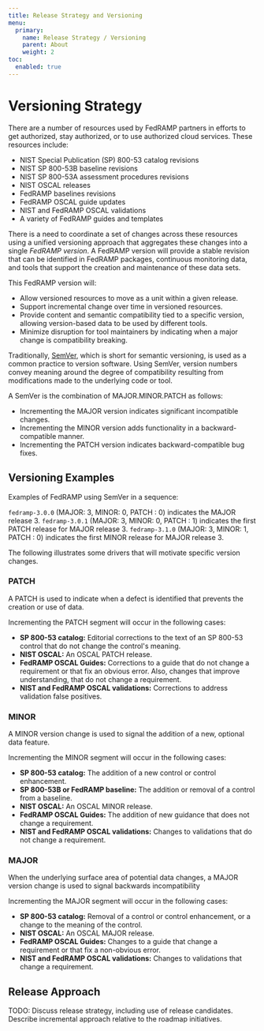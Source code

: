 ```yaml
---
title: Release Strategy and Versioning
menu:
  primary:
    name: Release Strategy / Versioning
    parent: About
    weight: 2
toc:
  enabled: true
---
```


# Versioning Strategy

There are a number of resources used by FedRAMP partners in efforts to get authorized, stay authorized, or to use authorized cloud services. These resources include:

- NIST Special Publication (SP) 800-53 catalog revisions
- NIST SP 800-53B baseline revisions
- NIST SP 800-53A assessment procedures revisions
- NIST OSCAL releases
- FedRAMP baselines revisions
- FedRAMP OSCAL guide updates
- NIST and FedRAMP OSCAL validations
- A variety of FedRAMP guides and templates

There is a need to coordinate a set of changes across these resources using a unified versioning approach that aggregates these changes into a single *FedRAMP version*. A FedRAMP version will provide a stable revision that can be identified in FedRAMP packages, continuous monitoring data, and tools that support the creation and maintenance of these data sets. 

This FedRAMP version will:

- Allow versioned resources to move as a unit within a given release.
- Support incremental change over time in versioned resources.
- Provide content and semantic compatibility tied to a specific version, allowing version-based data to be used by different tools.
- Minimize disruption for tool maintainers by indicating when a major change is compatibility breaking.

Traditionally, [SemVer](https://semver.org/), which is short for semantic versioning, is used as a common practice to version software. Using SemVer, version numbers convey meaning around the degree of compatibility resulting from modifications made to the underlying code or tool.

A SemVer is the combination of MAJOR.MINOR.PATCH as follows:

- Incrementing the MAJOR version indicates significant incompatible changes.
- Incrementing the MINOR version adds functionality in a backward-compatible manner.
- Incrementing the PATCH version indicates backward-compatible bug fixes.

## Versioning Examples

Examples of FedRAMP using SemVer in a sequence:

`fedramp-3.0.0` (MAJOR: 3, MINOR: 0, PATCH : 0) indicates the MAJOR release 3.
`fedramp-3.0.1` (MAJOR: 3, MINOR: 0, PATCH : 1) indicates the first PATCH release for MAJOR release 3.
`fedramp-3.1.0` (MAJOR: 3, MINOR: 1, PATCH : 0) indicates the first MINOR release for MAJOR release 3.

The following illustrates some drivers that will motivate specific version changes.

### PATCH

A PATCH is used to indicate when a defect is identified that prevents the creation or use of data.

Incrementing the PATCH segment will occur in the following cases:

- **SP 800-53 catalog:** Editorial corrections to the text of an SP 800-53 control that do not change the control's meaning.
- **NIST OSCAL:** An OSCAL PATCH release.
- **FedRAMP OSCAL Guides:** Corrections to a guide that do not change a requirement or that fix an obvious error. Also, changes that improve understanding, that do not change a requirement.
- **NIST and FedRAMP OSCAL validations:** Corrections to address validation false positives.

### MINOR

A MINOR version change is used to signal the addition of a new, optional data feature. 

Incrementing the MINOR segment will occur in the following cases:

- **SP 800-53 catalog:** The addition of a new control or control enhancement.
- **SP 800-53B or FedRAMP baseline:** The addition or removal of a control from a baseline.
- **NIST OSCAL:** An OSCAL MINOR release.
- **FedRAMP OSCAL Guides:** The addition of new guidance that does not change a requirement.
- **NIST and FedRAMP OSCAL validations:** Changes to validations that do not change a requirement.

### MAJOR

When the underlying surface area of potential data changes, a MAJOR version change is used to signal backwards incompatibility

Incrementing the MAJOR segment will occur in the following cases:

- **SP 800-53 catalog:** Removal of a control or control enhancement, or a change to the meaning of the control.
- **NIST OSCAL:** An OSCAL MAJOR release.
- **FedRAMP OSCAL Guides:** Changes to a guide that change a requirement or that fix a non-obvious error.
- **NIST and FedRAMP OSCAL validations:** Changes to validations that change a requirement.

## Release Approach

TODO: Discuss release strategy, including use of release candidates. Describe incremental approach relative to the roadmap initiatives.
